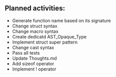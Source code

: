 ## Planned activities:

- Generate function name based on its signature
- Change struct syntax
- Change macro syntax
- Create dedicatd AST_Opaque_Type
- Implement struct super pattern
- Change cast syntax
- Pass all tests
- Update Thoughts.md
- Add sizeof operator
- Implement ! operator
